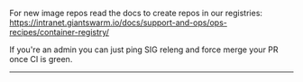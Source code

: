 
For new image repos read the docs to create repos in our registries:
https://intranet.giantswarm.io/docs/support-and-ops/ops-recipes/container-registry/

If you're an admin you can just ping SIG releng and force merge your PR once CI is green.

---

